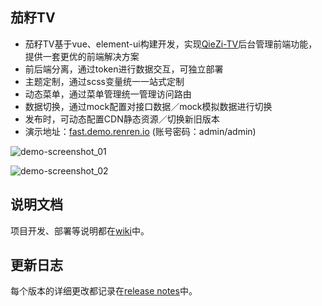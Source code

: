 ## 茄籽TV
- 茄籽TV基于vue、element-ui构建开发，实现[QieZi-TV](https://gitee.com/renrenio/QieZi-TV)后台管理前端功能，提供一套更优的前端解决方案
- 前后端分离，通过token进行数据交互，可独立部署
- 主题定制，通过scss变量统一一站式定制
- 动态菜单，通过菜单管理统一管理访问路由
- 数据切换，通过mock配置对接口数据／mock模拟数据进行切换
- 发布时，可动态配置CDN静态资源／切换新旧版本
- 演示地址：[fast.demo.renren.io](http://fast.demo.renren.io) (账号密码：admin/admin)

![demo-screenshot_01](https://github.com/daxiongYang/茄籽TV/blob/master/demo-screenshot/01.png)

![demo-screenshot_02](https://github.com/daxiongYang/茄籽TV/blob/master/demo-screenshot/02.png)


## 说明文档
项目开发、部署等说明都在[wiki](https://github.com/daxiongYang/茄籽TV/wiki)中。


## 更新日志
每个版本的详细更改都记录在[release notes](https://github.com/daxiongYang/茄籽TV/releases)中。
